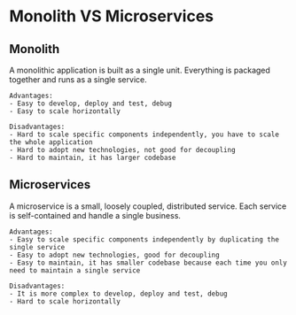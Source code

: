 # Monolith VS Microservices

## Monolith

A monolithic application is built as a single unit. Everything is packaged together and runs as a single service.

    Advantages:
    - Easy to develop, deploy and test, debug
    - Easy to scale horizontally

    Disadvantages:
    - Hard to scale specific components independently, you have to scale the whole application
    - Hard to adopt new technologies, not good for decoupling
    - Hard to maintain, it has larger codebase

## Microservices

A microservice is a small, loosely coupled, distributed service. Each service is self-contained and handle a single business.

    Advantages:
    - Easy to scale specific components independently by duplicating the single service
    - Easy to adopt new technologies, good for decoupling
    - Easy to maintain, it has smaller codebase because each time you only need to maintain a single service

    Disadvantages:
    - It is more complex to develop, deploy and test, debug
    - Hard to scale horizontally
